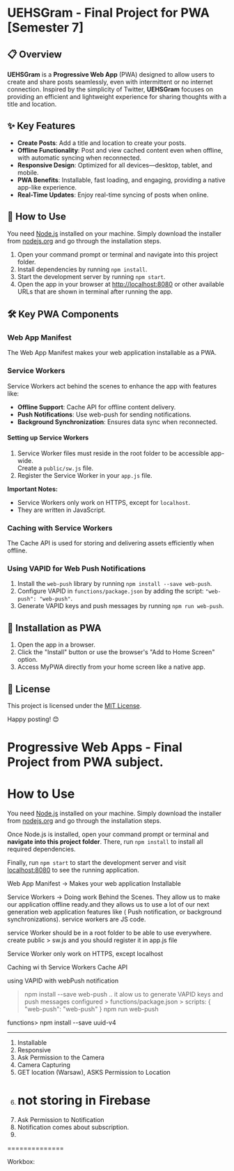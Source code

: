 # UEHSGram - Final Project for PWA [Semester 7] 

## 📋 Overview

**UEHSGram** is a **Progressive Web App** (PWA) designed to allow users to create and share posts seamlessly, even with intermittent or no internet connection. Inspired by the simplicity of Twitter, **UEHSGram** focuses on providing an efficient and lightweight experience for sharing thoughts with a title and location.

## ✨ Key Features

- **Create Posts**: Add a title and location to create your posts.
- **Offline Functionality**: Post and view cached content even when offline, with automatic syncing when reconnected.
- **Responsive Design**: Optimized for all devices—desktop, tablet, and mobile.
- **PWA Benefits**: Installable, fast loading, and engaging, providing a native app-like experience.
- **Real-Time Updates**: Enjoy real-time syncing of posts when online.


## 🚀 How to Use

You need [Node.js](https://nodejs.org) installed on your machine. Simply download the installer from [nodejs.org](https://nodejs.org) and go through the installation steps.

1. Open your command prompt or terminal and navigate into this project folder.
2. Install dependencies by running `npm install`.
3. Start the development server by running `npm start`.
4. Open the app in your browser at [http://localhost:8080](http://localhost:8080) or other available URLs that are shown in terminal after running the app.

## 🛠️ Key PWA Components

### Web App Manifest
The Web App Manifest makes your web application installable as a PWA.

### Service Workers
Service Workers act behind the scenes to enhance the app with features like:

- **Offline Support**: Cache API for offline content delivery.
- **Push Notifications**: Use web-push for sending notifications.
- **Background Synchronization**: Ensures data sync when reconnected.

#### Setting up Service Workers

1. Service Worker files must reside in the root folder to be accessible app-wide.  
   Create a `public/sw.js` file.
2. Register the Service Worker in your `app.js` file.

**Important Notes:**
- Service Workers only work on HTTPS, except for `localhost`.
- They are written in JavaScript.

### Caching with Service Workers
The Cache API is used for storing and delivering assets efficiently when offline.

### Using VAPID for Web Push Notifications

1. Install the `web-push` library by running `npm install --save web-push`.
2. Configure VAPID in `functions/package.json` by adding the script: `"web-push": "web-push"`.
3. Generate VAPID keys and push messages by running `npm run web-push`.

## 📱 Installation as PWA

1. Open the app in a browser.
2. Click the "Install" button or use the browser's "Add to Home Screen" option.
3. Access MyPWA directly from your home screen like a native app.

## 📖 License

This project is licensed under the [MIT License](LICENSE).  

Happy posting! 😊

# Progressive Web Apps - Final Project from PWA subject.

# How to Use
You need [Node.js](https://nodejs.org) installed on your machine. Simply download the installer from [nodejs.org](https://nodejs.org) and go through the installation steps.

Once Node.js is installed, open your command prompt or terminal and **navigate into this project folder**. There, run `npm install` to install all required dependencies.

Finally, run `npm start` to start the development server and visit [localhost:8080](http://localhost:8080) to see the running application.

Web App Manifest -> Makes your web application Installable

Service Workers -> Doing work Behind the Scenes. They allow us to make our application offline ready.and they allows us to use a lot of our next generation web application features like ( Push notification, or background synchronizations).
service workers are JS code.

service Worker should be in a root folder to be able to use everywhere.
create public > sw.js and you should register it in app.js file

Service Worker only work on HTTPS, except localhost

Caching wi th Service Workers 
Cache API 


using VAPID with webPush notification
> npm install --save web-push   .. it alow us to generate VAPID keys and push messages
configured > functions/package.json > scripts: { "web-push": "web-push" } 
npm run web-push

functions> npm install --save uuid-v4

----------------------------
1. Installable
2. Responsive
3. Ask Permission to the Camera
4. Camera Capturing
5. GET location (Warsaw), ASKS Permission to Location
6. # not storing in Firebase 
7. Ask Permission to Notification
8. Notification comes about subscription.
9. 
==============

Workbox:
